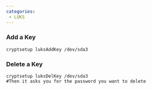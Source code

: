 ```yaml
---
categories:
 - LUKS
---
```

### Add a Key

`cryptsetup luksAddKey /dev/sda3`

### Delete a Key

`cryptsetup luksDelKey /dev/sda3 `\
`#Then it asks you for the password you want to delete`

